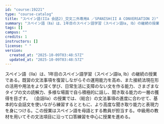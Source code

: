 ```yaml
---
id: "course:19221"
type: "course-catalog"
title: "スペイン語(IIa 会話2)_交文二外専用A ／SPANISH(II A CONVERSATION 2)"
summary: "スペイン語（Ⅱa）は、1年目のスペイン語学習（スペイン語Ⅰa, Ⅰb）の継続の授業である。既習の文法事項を復習しながらその運用能力を高め、また接続法現在形の活用や用法をより深く学び、日常生活に支障のない文を作る能力、さまざまなタイプの文の読…"
tags: []
campus: ""
credits: 1
instructors: []
license: " "
version:
  created_at: "2025-10-09T03:48:57Z"
  updated_at: "2025-10-09T03:48:57Z"
---
```


スペイン語（Ⅱa）は、1年目のスペイン語学習（スペイン語Ⅰa, Ⅰb）の継続の授業である。既習の文法事項を復習しながらその運用能力を高め、また接続法現在形の活用や用法をより深く学び、日常生活に支障のない文を作る能力、さまざまなタイプの文の読解力、多様な場面で自ら積極的に話し、聞き取る能力の一層の獲得を目ざす。 （会話Ⅱa）の授業では、（総合）の文法事項の進度に合わせて、基本的な会話文を使いながら練習するとともに、より高度な聞き取り能力と表現力を身につける。この授業はスペイン語を母語とする教員が担当する。中級用の教材を用いてその文法項目に沿って口答練習を中心に授業を進める。
